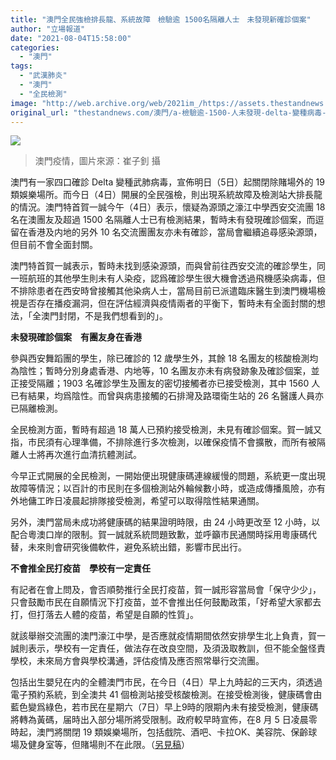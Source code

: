 ```yaml
---
title: "澳門全民強檢排長龍、系統故障　檢驗逾 1500名隔離人士　未發現新確診個案"
author: "立場報道"
date: "2021-08-04T15:58:00"
categories:
  - "澳門"
tags:
  - "武漢肺炎"
  - "澳門"
  - "全民檢測"
image: "http://web.archive.org/web/2021im_/https://assets.thestandnews.com/media/photos/Layer200_2wnmm.png"
original_url: "thestandnews.com/澳門/a-檢驗逾-1500-人未發現-delta-變種病毒-澳門全民檢測大排長龍系統故障"
---
```

![](http://web.archive.org/web/2021im_/https://assets.thestandnews.com/media/photos/Layer200_2wnmm.png)
> 澳門疫情，圖片來源：崔子釗 攝

澳門有一家四口確診 Delta 變種武肺病毒，宣佈明日（5日）起關閉除賭場外的 19 類娛樂場所。而今日（4日）開展的全民强檢，則出現系統故障及檢測站大排長龍的情況。澳門特首賀一誠今午（4日）表示，懷疑為源頭之濠江中學西安交流團 18 名在澳團友及超過 1500 名隔離人士已有檢測結果，暫時未有發現確診個案，而逗留在香港及内地的另外 10 名交流團團友亦未有確診，當局會繼續追尋感染源頭，但目前不會全面封關。

澳門特首賀一誠表示，暫時未找到感染源頭，而與曾前往西安交流的確診學生，同一班航班的其他學生則未有人染疫，認爲確診學生很大機會透過飛機感染病毒，但不排除患者在西安時曾接觸其他染病人士，當局目前已派遣臨床醫生到澳門機場檢視是否存在播疫漏洞，但在評估經濟與疫情兩者的平衡下，暫時未有全面封關的想法，「全澳門封閉，不是我們想看到的」。

**未發現確診個案　有團友身在香港**

參與西安舞蹈團的學生，除已確診的 12 歲學生外，其餘 18 名團友的核酸檢測均為陰性；暫時分別身處香港、内地等，10 名團友亦未有病發跡象及確診個案，並正接受隔離；1903 名確診學生及團友的密切接觸者亦已接受檢測，其中 1560 人已有結果，均爲陰性。而曾與病患接觸的石排灣及路環衛生站的 26 名醫護人員亦已隔離檢測。

全民檢測方面，暫時有超過 18 萬人已預約接受檢測，未見有確診個案。賀一誠又指，市民須有心理準備，不排除進行多次檢測，以確保疫情不會擴散，而所有被隔離人士將再次進行血清抗體測試。

今早正式開展的全民檢測，一開始便出現健康碼連線緩慢的問題，系統更一度出現故障等情況；以百計的市民則在多個檢測站外輪候數小時，或造成傳播風險，亦有外地傭工昨日凌晨起排隊接受檢測，希望可以取得陰性結果通關。

另外，澳門當局未成功將健康碼的結果證明時限，由 24 小時更改至 12 小時，以配合粵澳口岸的限制。賀一誠就系統問題致歉，並呼籲市民通關時採用粵康碼代替，未來則會研究後備軟件，避免系統出錯，影響市民出行。

**不會推全民打疫苗　學校有一定責任**

有記者在會上問及，會否順勢推行全民打疫苗，賀一誠形容當局會「保守少少」，只會鼓勵市民在自願情況下打疫苗，並不會推出任何鼓勵政策，「好希望大家都去打，但打落去人體的疫苗，希望是自願的性質」。

就該舉辦交流團的澳門濠江中學，是否應就疫情期間依然安排學生北上負責，賀一誠則表示，學校有一定責任，做法存在改良空間，及須汲取教訓，但不能全盤怪責學校，未來局方會與學校溝通，評估疫情及應否照常舉行交流團。

包括出生嬰兒在内的全體澳門市民，在今日（4日）早上九時起的三天内，須透過電子預約系統，到全澳共 41 個檢測站接受核酸檢測。在接受檢測後，健康碼會由藍色變爲綠色，若市民在星期六（7日）早上9時的限期內未有接受檢測，健康碼將轉為黃碼，届時出入部分場所將受限制。政府較早時宣佈，在8 月 5 日凌晨零時起，澳門將關閉 19 類娛樂場所，包括戲院、酒吧、卡拉OK、美容院、保齡球場及健身室等，但賭場則不在此限。（[另見稿](../../%E6%BE%B3%E9%96%80/%E6%AD%A6%E8%82%BA%E8%AE%8A%E7%A8%AE%E7%97%85%E6%AF%92%E5%85%A5%E4%BE%B5-%E6%BE%B3%E9%96%80%E5%AE%A3%E4%BD%88%E9%97%9C%E9%96%89%E9%85%92%E5%90%A7%E6%88%B2%E9%99%A2%E5%81%A5%E8%BA%AB%E5%AE%A4%E7%AD%89-19-%E9%A1%9E%E5%A8%9B%E6%A8%82%E5%A0%B4%E6%89%80)）